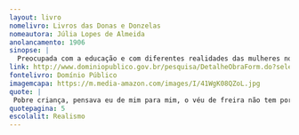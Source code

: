 ```yaml
---
layout: livro
nomelivro: Livros das Donas e Donzelas
nomeautora: Júlia Lopes de Almeida
anolancamento: 1906
sinopse: |
  Preocupada com a educação e com diferentes realidades das mulheres no Brasil, Júlia Lopes de Almeida traz diversas crônicas protagonizadas por mulheres de sua época.
link: http://www.dominiopublico.gov.br/pesquisa/DetalheObraForm.do?select_action=&co_obra=16682
fontelivro: Domínio Público
imagemcapa: https://m.media-amazon.com/images/I/41WgK08QZoL.jpg
quote: |
 Pobre criança, pensava eu de mim para mim, o véu de freira não tem por certo a magia que ela espera... Se o mal de que ela sofre é esse que dizem, levá-lo- a consigo, que para a fatalidade do amor não há amuletos nem cilícios que valham. O convento excitará no principio a sua fantasia, vinculará a sua saudade, sem lhe trazer a pacificação, a vida saborosa, que é o preparo do Paraíso.
quotepagina: 5
escolalit: Realismo
---
```

